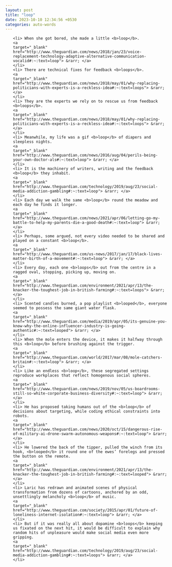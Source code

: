 ```yaml
---
layout: post
title: "loop"
date: 2023-10-10 12:34:56 +0530
categories: auto-words
---
```

<ol>

    <li> When she got bored, she made a little <b>loop</b>.
    <a 
    target="_blank" 
    href="http://www.theguardian.com/news/2018/jan/23/voice-replacement-technology-adaptive-alternative-communication-vocalid#:~:text=loop"> &rarr; </a>
    </li>
    <li> There are technical fixes for feedback <b>loops</b>.
    <a 
    target="_blank" 
    href="http://www.theguardian.com/news/2018/may/01/why-replacing-politicians-with-experts-is-a-reckless-idea#:~:text=loops"> &rarr; </a>
    </li>
    <li> They are the experts we rely on to rescue us from feedback <b>loops</b>.
    <a 
    target="_blank" 
    href="http://www.theguardian.com/news/2018/may/01/why-replacing-politicians-with-experts-is-a-reckless-idea#:~:text=loops"> &rarr; </a>
    </li>
    <li> Meanwhile, my life was a gif <b>loop</b> of diapers and sleepless nights.
    <a 
    target="_blank" 
    href="http://www.theguardian.com/news/2016/aug/04/perils-being-your-own-doctor-als#:~:text=loop"> &rarr; </a>
    </li>
    <li> It is the machinery of writers, writing and the feedback <b>loop</b> they inhabit.
    <a 
    target="_blank" 
    href="http://www.theguardian.com/technology/2019/aug/23/social-media-addiction-gambling#:~:text=loop"> &rarr; </a>
    </li>
    <li> Each day we walk the same <b>loop</b> round the meadow and each day he finds it longer.
    <a 
    target="_blank" 
    href="http://www.theguardian.com/news/2021/apr/06/letting-go-my-battle-to-help-my-parents-die-a-good-death#:~:text=loop"> &rarr; </a>
    </li>
    <li> Perhaps, some argued, not every video needed to be shared and played on a constant <b>loop</b>.
    <a 
    target="_blank" 
    href="http://www.theguardian.com/us-news/2017/jan/17/black-lives-matter-birth-of-a-movement#:~:text=loop"> &rarr; </a>
    </li>
    <li> Every day, each one <b>loops</b> out from the centre in a ragged oval, stopping, picking up, moving on.
    <a 
    target="_blank" 
    href="http://www.theguardian.com/environment/2021/apr/13/the-knacker-the-toughest-job-in-british-farming#:~:text=loops"> &rarr; </a>
    </li>
    <li> Scented candles burned, a pop playlist <b>looped</b>, everyone seemed to possess the same giant water flask.
    <a 
    target="_blank" 
    href="http://www.theguardian.com/media/2019/apr/05/its-genuine-you-know-why-the-online-influencer-industry-is-going-authentic#:~:text=looped"> &rarr; </a>
    </li>
    <li> When the mole enters the device, it makes it halfway through this <b>loop</b> before brushing against the trigger.
    <a 
    target="_blank" 
    href="http://www.theguardian.com/world/2017/mar/08/mole-catchers-britain#:~:text=loop"> &rarr; </a>
    </li>
    <li> Like an endless <b>loop</b>, these segregated settings reproduce workplaces that reflect homogenous social spheres.
    <a 
    target="_blank" 
    href="http://www.theguardian.com/news/2019/nov/05/us-boardrooms-still-so-white-corporate-business-diversity#:~:text=loop"> &rarr; </a>
    </li>
    <li> He has proposed taking humans out of the <b>loop</b> of decisions about targeting, while coding ethical constraints into robots.
    <a 
    target="_blank" 
    href="http://www.theguardian.com/news/2020/oct/15/dangerous-rise-of-military-ai-drone-swarm-autonomous-weapons#:~:text=loop"> &rarr; </a>
    </li>
    <li> He lowered the back of the tipper, pulled the winch from its hook, <b>looped</b> it round one of the ewes’ forelegs and pressed the button on the remote.
    <a 
    target="_blank" 
    href="http://www.theguardian.com/environment/2021/apr/13/the-knacker-the-toughest-job-in-british-farming#:~:text=looped"> &rarr; </a>
    </li>
    <li> Laric has redrawn and animated scenes of physical transformation from dozens of cartoons, anchored by an odd, unsettlingly melancholy <b>loop</b> of music.
    <a 
    target="_blank" 
    href="http://www.theguardian.com/society/2015/apr/01/future-of-loneliness-internet-isolation#:~:text=loop"> &rarr; </a>
    </li>
    <li> But if it was really all about dopamine <b>loops</b> keeping us fixated on the next hit, it would be difficult to explain why random hits of unpleasure would make social media even more gripping.
    <a 
    target="_blank" 
    href="http://www.theguardian.com/technology/2019/aug/23/social-media-addiction-gambling#:~:text=loops"> &rarr; </a>
    </li>